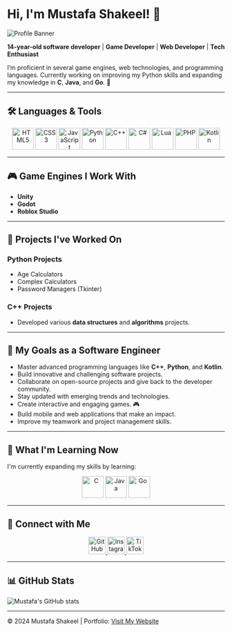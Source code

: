 # Hi, I'm Mustafa Shakeel! 👋

![Profile Banner](https://user-images.githubusercontent.com/placeholder-image) <!-- Replace with your profile banner image URL -->

**14-year-old software developer** | **Game Developer** | **Web Developer** | **Tech Enthusiast**

I’m proficient in several game engines, web technologies, and programming languages. Currently working on improving my Python skills and expanding my knowledge in **C**, **Java**, and **Go**. 🚀

---

## 🛠️ Languages & Tools
<div align="center">
    <img src="https://cdn.jsdelivr.net/gh/devicons/devicon/icons/html5/html5-plain.svg" height="50" alt="HTML5" />
    <img src="https://cdn.jsdelivr.net/gh/devicons/devicon/icons/css3/css3-plain.svg" height="50" alt="CSS3" />
    <img src="https://cdn.jsdelivr.net/gh/devicons/devicon/icons/javascript/javascript-plain.svg" height="50" alt="JavaScript" />
    <img src="https://cdn.jsdelivr.net/gh/devicons/devicon/icons/python/python-plain.svg" height="50" alt="Python" />
    <img src="https://cdn.jsdelivr.net/gh/devicons/devicon/icons/cplusplus/cplusplus-plain.svg" height="50" alt="C++" />
    <img src="https://cdn.jsdelivr.net/gh/devicons/devicon/icons/csharp/csharp-plain.svg" height="50" alt="C#" />
    <img src="https://cdn.jsdelivr.net/gh/devicons/devicon/icons/lua/lua-plain-wordmark.svg" height="50" alt="Lua" />
    <img src="https://cdn.jsdelivr.net/gh/devicons/devicon/icons/php/php-plain.svg" height="50" alt="PHP" />
    <img src="https://cdn.jsdelivr.net/gh/devicons/devicon/icons/kotlin/kotlin-plain.svg" height="50" alt="Kotlin" />
</div>

---

## 🎮 Game Engines I Work With
- **Unity**
- **Godot**
- **Roblox Studio**

---

## 📝 Projects I've Worked On
### Python Projects
- Age Calculators  
- Complex Calculators  
- Password Managers (Tkinter)

### C++ Projects  
- Developed various **data structures** and **algorithms** projects.

---

## 🎯 My Goals as a Software Engineer
- Master advanced programming languages like **C++**, **Python**, and **Kotlin**.
- Build innovative and challenging software projects.  
- Collaborate on open-source projects and give back to the developer community.  
- Stay updated with emerging trends and technologies.  
- Create interactive and engaging games. 🎮  
- Build mobile and web applications that make an impact.  
- Improve my teamwork and project management skills.
  
---

## 🚀 What I'm Learning Now
I'm currently expanding my skills by learning:
<div align="center">
    <img src="https://cdn.jsdelivr.net/gh/devicons/devicon/icons/c/c-plain.svg" height="50" alt="C" />
    <img src="https://cdn.jsdelivr.net/gh/devicons/devicon/icons/java/java-plain.svg" height="50" alt="Java" />
    <img src="https://cdn.jsdelivr.net/gh/devicons/devicon/icons/go/go-plain.svg" height="50" alt="Go" />
</div>

---

## 📱 Connect with Me
<div align="center">
    <a href="https://github.com/mustafaC0der" target="_blank">
        <img src="https://cdn.jsdelivr.net/gh/devicons/devicon/icons/github/github-original.svg" height="40" alt="GitHub" />
    </a>
    <a href="https://www.instagram.com/_mustafa_lol_/" target="_blank">
        <img src="https://cdn.jsdelivr.net/gh/devicons/devicon/icons/instagram/instagram-original.svg" height="40" alt="Instagram" />
    </a>
    <a href="https://www.tiktok.com/@mustafa_ishere" target="_blank">
        <img src="https://cdn.jsdelivr.net/gh/devicons/devicon/icons/tiktok/tiktok-plain.svg" height="40" alt="TikTok" />
    </a>
</div>

---

## 📊 GitHub Stats
<!-- Optionally, add a GitHub stats card -->
![Mustafa's GitHub stats](https://github-readme-stats.vercel.app/api?username=mustafaC0der&show_icons=true&theme=radical)

---

© 2024 Mustafa Shakeel | Portfolio: [Visit My Website](https://your-portfolio-link)
